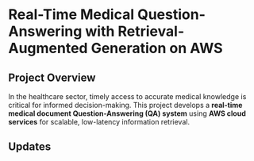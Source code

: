 # Real-Time Medical Question-Answering with Retrieval-Augmented Generation on AWS

## Project Overview

In the healthcare sector, timely access to accurate medical knowledge is critical for informed decision-making. This project develops a **real-time medical document Question-Answering (QA) system** using **AWS cloud services** for scalable, low-latency information retrieval.

<!-- By integrating a **vector database (FAISS/Pinecone)** for document embedding retrieval and an **LLM (BioBERT)** for contextual Q&A, our system provides **precise and instant responses** to medical queries. The system focuses on **clinical guidelines, drug interactions, and disease-related questions**, ensuring rapid access to essential healthcare information. -->

## Updates